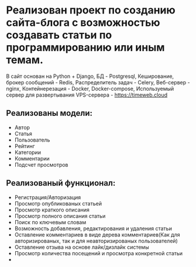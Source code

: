 # Реализован проект по созданию сайта-блога с возможностью создавать статьи по программированию или иным темам.
В сайт основан на Python + Django, БД - Postgresql, Кеширование, брокер сообщений - Redis, Распределитель задач - Celery, 
Веб-сервер - nginx, Контейнерезация - Docker, Docker-compose, Используемый сервер для развертывания VPS-сервера - https://timeweb.cloud
## Реализованы модели:
  - Автор
  - Статья
  - Пользователь
  - Рейтинг
  - Категории
  - Комментарии
  - Подсчет просмотров
## Реализованый функционал:
  - Регистрация/Авторизация
  - Просмотр опубликованых статьей
  - Просмотр краткого описания
  - Просмотр полного описания статьи
  - Поиск по ключевым словам
  - Возможность добавления, редактирования и удаления статьи
  - Оставление комментариев в виде дерева комментариев(Как для авторизированых, так и для неавторизированых пользователей)
  - Оставление отзыва на основе лайк/дизлайк системы
  - Просмотр количества посещений и просмотра конкретной статьи
  - 


